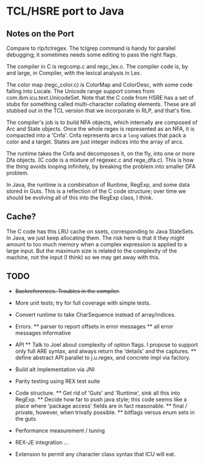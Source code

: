 # TCL/HSRE port to Java #

## Notes on the Port ##

Compare to rlp/tclregex. The tclgrep command is handy for parallel debugging; it sometimes needs some 
editing to pass the right flags.

The compiler in C is regcomp.c and regc_lex.c. The compiler code is, by and large, in Compiler, with the 
lexical analysis in Lex.

The color map (regc_color.c) is ColorMap and ColorDesc, with some code falling into 
Locale. The Unicode range support comes from com.ibm.icu.text.UnicodeSet. Note that the C code from HSRE has 
a set of stubs for something called multi-character collating elements. These are all stubbed out in the 
TCL version that we incorporate in RLP, and that's fine.

The compiler's job is to build NFA objects, which internally are composed of Arc and State objects. 
Once the whole regex is represented as an NFA, it is compacted into a 'Cnfa'. Cnfa represents arcs a `long` 
values that pack a color and a target. States are just integer indices into the array of arcs.

The runtime takes the Cnfa and decomposes it, on the fly, into one or more Dfa objects. (C code is a 
mixture of regexec.c and rege_dfa.c). This is how the thing avoids looping infinitely, by breaking the 
problem into smaller DFA problem.

In Java, the runtime is a combination of Runtime, RegExp, and some data stored in Guts. This is a reflection
of the C code structure; over time we should be evolving all of this into the RegExp class, I think.

## Cache? ##

The C code has this LRU cache on ssets, corresponding to Java StateSets. In Java, we just keep allocating
them. The risk here is that it they might amount to too much memory when a complex expression is applied
to a large input. But the maximum size is related to the complexity of the machine, not the input (I think) 
so we may get away with this.

## TODO ##

* ~~Backreferences. Troubles in the compiler.~~

* More unit tests; try for full coverage with simple tests.

* Convert runtime to take CharSequence instead of array/indices.

* Errors.
** parser to report offsets in error messages
** all error messages informative

* API
** Talk to Joel about complexity of option flags. I propose to support only full ARE syntax, and always return the 'details' and the captures.
** define abstract API parallel to j.u.regex, and concrete impl via factory.

* Build alt implementation via JNI

* Parity testing using REX test suite

* Code structure.
** Get rid of 'Guts' and 'Runtime', sink all this into RegExp.
** Decide how far to push java style; this code seems like a place where 'package access' fields are in fact reasonable.
** final / private, however, when trivally possible.
** bitflags versus enum sets in the guts

* Performance measurement / tuning

* REX-JE integration ...

* Extension to permit any character class syntax that ICU will eat.





